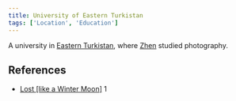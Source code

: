 ```yaml
---
title: University of Eastern Turkistan
tags: ['Location', 'Education']
---
```

A university in [Eastern Turkistan](/_wiki/eastern-turkistan.md), where [Zhen](/_wiki/zhen.md) studied photography.

## References
- [Lost \[like a Winter Moon\]](/_wiki/lost-like-a-winter-moon.md) 1
